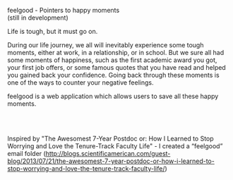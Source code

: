 feelgood - Pointers to happy moments <br/>
(still in development)

Life is tough, but it must go on.

During our life journey, we all will inevitably experience some tough moments, either at work, in a relationship, or in school.
But we sure all had some moments of happiness, such as the first academic award you got, your first job offers, or some famous quotes that you have read and helped you gained back your confidence.
Going back through these moments is one of the ways to counter your negative feelings.

feelgood is a web application which allows users to save all these happy moments.

<br/>
<br/>


Inspired by "The Awesomest 7-Year Postdoc or: How I Learned to Stop Worrying and Love the Tenure-Track Faculty Life" - I created a “feelgood” email folder
(http://blogs.scientificamerican.com/guest-blog/2013/07/21/the-awesomest-7-year-postdoc-or-how-i-learned-to-stop-worrying-and-love-the-tenure-track-faculty-life/)


